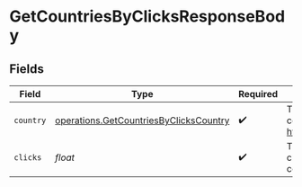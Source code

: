 # GetCountriesByClicksResponseBody


## Fields

| Field                                                                                            | Type                                                                                             | Required                                                                                         | Description                                                                                      |
| ------------------------------------------------------------------------------------------------ | ------------------------------------------------------------------------------------------------ | ------------------------------------------------------------------------------------------------ | ------------------------------------------------------------------------------------------------ |
| `country`                                                                                        | [operations.GetCountriesByClicksCountry](../../models/operations/getcountriesbyclickscountry.md) | :heavy_check_mark:                                                                               | The 2-letter country code: https://d.to/geo                                                      |
| `clicks`                                                                                         | *float*                                                                                          | :heavy_check_mark:                                                                               | The number of clicks from this country                                                           |